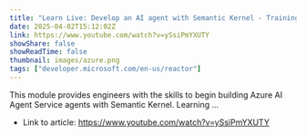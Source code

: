 ```yaml
---
title: "Learn Live: Develop an AI agent with Semantic Kernel - Training"
date: 2025-04-02T15:12:02Z
link: https://www.youtube.com/watch?v=ySsiPmYXUTY
showShare: false
showReadTime: false
thumbnail: images/azure.png
tags: ["developer.microsoft.com/en-us/reactor"]
---
```

This module provides engineers with the skills to begin building Azure AI Agent Service agents with Semantic Kernel. Learning ...

- Link to article: https://www.youtube.com/watch?v=ySsiPmYXUTY